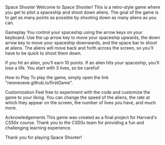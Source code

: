 Space Shooter
Welcome to Space Shooter! This is a retro-style game where you get to pilot a spaceship and shoot down aliens. The goal of the game is to get as many points as possible by shooting down as many aliens as you can.

Gameplay
You control your spaceship using the arrow keys on your keyboard. Use the up arrow key to move your spaceship upwards, the down arrow key to move your spaceship downwards, and the space bar to shoot at aliens. The aliens will move back and forth across the screen, so you'll have to be quick to shoot them down.

If you hit an alien, you'll earn 10 points. If an alien hits your spaceship, you'll lose a life. You start with 3 lives, so be careful!

How to Play
To play the game, simply open the link "neoneoexe.github.io/firstGame".

Customization
Feel free to experiment with the code and customize the game to your liking. You can change the speed of the aliens, the rate at which they appear on the screen, the number of lives you have, and much more.

Acknowledgements
This game was created as a final project for Harvard's CS50x course. Thank you to the CS50x team for providing a fun and challenging learning experience.

Thank you for playing Space Shooter!
